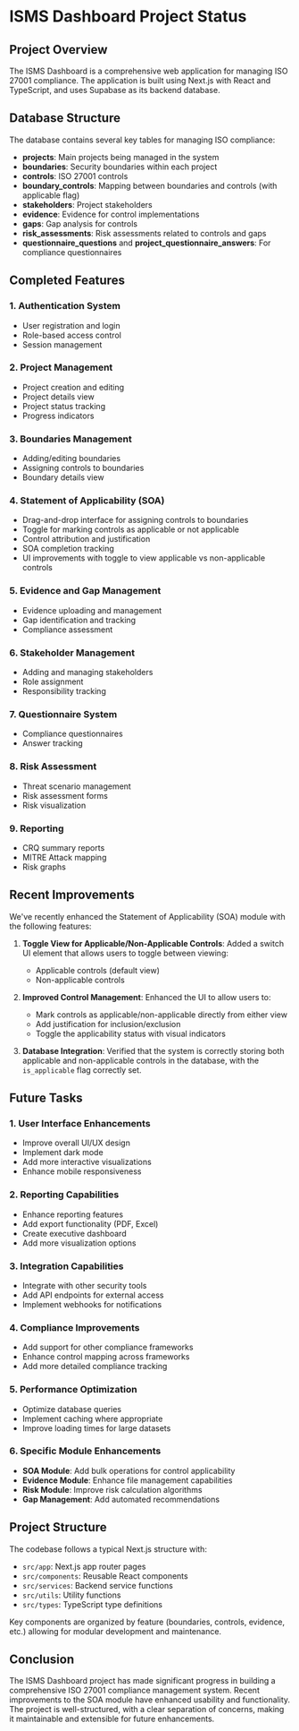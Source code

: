 # ISMS Dashboard Project Status

## Project Overview
The ISMS Dashboard is a comprehensive web application for managing ISO 27001 compliance. The application is built using Next.js with React and TypeScript, and uses Supabase as its backend database.

## Database Structure
The database contains several key tables for managing ISO compliance:

- **projects**: Main projects being managed in the system
- **boundaries**: Security boundaries within each project
- **controls**: ISO 27001 controls
- **boundary_controls**: Mapping between boundaries and controls (with applicable flag)
- **stakeholders**: Project stakeholders
- **evidence**: Evidence for control implementations
- **gaps**: Gap analysis for controls
- **risk_assessments**: Risk assessments related to controls and gaps
- **questionnaire_questions** and **project_questionnaire_answers**: For compliance questionnaires

## Completed Features

### 1. Authentication System
- User registration and login
- Role-based access control
- Session management

### 2. Project Management
- Project creation and editing
- Project details view
- Project status tracking
- Progress indicators

### 3. Boundaries Management
- Adding/editing boundaries
- Assigning controls to boundaries
- Boundary details view

### 4. Statement of Applicability (SOA)
- Drag-and-drop interface for assigning controls to boundaries
- Toggle for marking controls as applicable or not applicable
- Control attribution and justification
- SOA completion tracking
- UI improvements with toggle to view applicable vs non-applicable controls

### 5. Evidence and Gap Management
- Evidence uploading and management
- Gap identification and tracking
- Compliance assessment

### 6. Stakeholder Management
- Adding and managing stakeholders
- Role assignment
- Responsibility tracking

### 7. Questionnaire System
- Compliance questionnaires
- Answer tracking

### 8. Risk Assessment
- Threat scenario management
- Risk assessment forms
- Risk visualization

### 9. Reporting
- CRQ summary reports
- MITRE Attack mapping
- Risk graphs

## Recent Improvements

We've recently enhanced the Statement of Applicability (SOA) module with the following features:

1. **Toggle View for Applicable/Non-Applicable Controls**: Added a switch UI element that allows users to toggle between viewing:
   - Applicable controls (default view)
   - Non-applicable controls

2. **Improved Control Management**: Enhanced the UI to allow users to:
   - Mark controls as applicable/non-applicable directly from either view
   - Add justification for inclusion/exclusion
   - Toggle the applicability status with visual indicators

3. **Database Integration**: Verified that the system is correctly storing both applicable and non-applicable controls in the database, with the `is_applicable` flag correctly set.

## Future Tasks

### 1. User Interface Enhancements
- Improve overall UI/UX design
- Implement dark mode
- Add more interactive visualizations
- Enhance mobile responsiveness

### 2. Reporting Capabilities
- Enhance reporting features
- Add export functionality (PDF, Excel)
- Create executive dashboard
- Add more visualization options

### 3. Integration Capabilities
- Integrate with other security tools
- Add API endpoints for external access
- Implement webhooks for notifications

### 4. Compliance Improvements
- Add support for other compliance frameworks
- Enhance control mapping across frameworks
- Add more detailed compliance tracking

### 5. Performance Optimization
- Optimize database queries
- Implement caching where appropriate
- Improve loading times for large datasets

### 6. Specific Module Enhancements
- **SOA Module**: Add bulk operations for control applicability
- **Evidence Module**: Enhance file management capabilities
- **Risk Module**: Improve risk calculation algorithms
- **Gap Management**: Add automated recommendations

## Project Structure
The codebase follows a typical Next.js structure with:

- `src/app`: Next.js app router pages
- `src/components`: Reusable React components
- `src/services`: Backend service functions
- `src/utils`: Utility functions
- `src/types`: TypeScript type definitions

Key components are organized by feature (boundaries, controls, evidence, etc.) allowing for modular development and maintenance.

## Conclusion
The ISMS Dashboard project has made significant progress in building a comprehensive ISO 27001 compliance management system. Recent improvements to the SOA module have enhanced usability and functionality. The project is well-structured, with a clear separation of concerns, making it maintainable and extensible for future enhancements.

